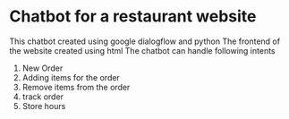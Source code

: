 # Chatbot for a restaurant website
This chatbot created using google dialogflow and python
The frontend of the website created using html
The chatbot can handle following intents
1. New Order
2. Adding items for the order
3. Remove items from the order
4. track order
5. Store hours


